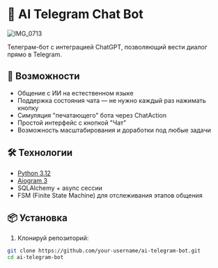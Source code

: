 # 🤖 AI Telegram Chat Bot

![IMG_0713](https://github.com/user-attachments/assets/accaa7c2-cfde-412c-96e4-e0a922595349)

Телеграм-бот с интеграцией ChatGPT, позволяющий вести диалог прямо в Telegram.

## 🚀 Возможности

- Общение с ИИ на естественном языке
- Поддержка состояния чата — не нужно каждый раз нажимать кнопку
- Симуляция "печатающего" бота через ChatAction
- Простой интерфейс с кнопкой "Чат"
- Возможность масштабирования и доработки под любые задачи

## 🛠️ Технологии

- [Python 3.12](https://www.python.org/)
- [Aiogram 3](https://docs.aiogram.dev/en/latest/)
- SQLAlchemy + async сессии
- FSM (Finite State Machine) для отслеживания этапов общения

## 📦 Установка

1. Клонируй репозиторий:

```bash
git clone https://github.com/your-username/ai-telegram-bot.git
cd ai-telegram-bot
